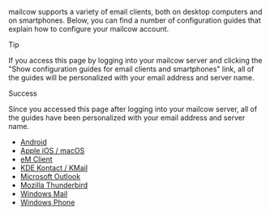 mailcow supports a variety of email clients, both on desktop computers and on smartphones.
Below, you can find a number of configuration guides that explain how to configure your mailcow account.

<div class="client_variables_unavailable" markdown="1">
<div class="admonition tip">
<p class="admonition-title">Tip</p>
If you access this page by logging into your mailcow server and clicking the "Show configuration guides for email clients and smartphones" link, all of the guides will be personalized with your email address and server name.
</div>
</div>

<div class="client_variables_available" markdown="1">
<div class="admonition success">
<p class="admonition-title">Success</p>
Since you accessed this page after logging into your mailcow server, all of the guides have been personalized with your email address and server name.
</div>
</div>

- [Android](client-android)
- [Apple iOS / macOS](client-apple)
- [eM Client](client-emclient)
- [KDE Kontact / KMail](client-kontact)
- [Microsoft Outlook](client-outlook)
- [Mozilla Thunderbird](client-thunderbird)
- [Windows Mail](client-windows)
- [Windows Phone](client-windowsphone)
